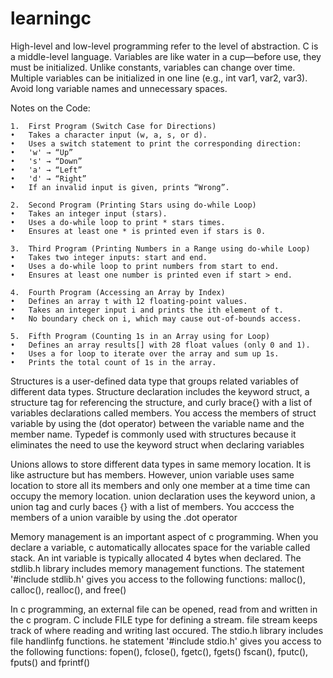 # learningc
High-level and low-level programming refer to the level of abstraction. C is a middle-level language. Variables are like water in a cup—before use, they must be initialized. Unlike constants, variables can change over time. Multiple variables can be initialized in one line (e.g., int var1, var2, var3). Avoid long variable names and unnecessary spaces.

Notes on the Code:

	1.	First Program (Switch Case for Directions)
	•	Takes a character input (w, a, s, or d).
	•	Uses a switch statement to print the corresponding direction:
	•	'w' → “Up”
	•	's' → “Down”
	•	'a' → “Left”
	•	'd' → “Right”
	•	If an invalid input is given, prints “Wrong”.
 
	2.	Second Program (Printing Stars using do-while Loop)
	•	Takes an integer input (stars).
	•	Uses a do-while loop to print * stars times.
	•	Ensures at least one * is printed even if stars is 0.
 
	3.	Third Program (Printing Numbers in a Range using do-while Loop)
	•	Takes two integer inputs: start and end.
	•	Uses a do-while loop to print numbers from start to end.
	•	Ensures at least one number is printed even if start > end.
 
	4.	Fourth Program (Accessing an Array by Index)
	•	Defines an array t with 12 floating-point values.
	•	Takes an integer input i and prints the ith element of t.
	•	No boundary check on i, which may cause out-of-bounds access.
 
	5.	Fifth Program (Counting 1s in an Array using for Loop)
	•	Defines an array results[] with 28 float values (only 0 and 1).
	•	Uses a for loop to iterate over the array and sum up 1s.
	•	Prints the total count of 1s in the array.

 Structures is a user-defined data type that groups related variables of different data types. Structure declaration includes the keyword struct, a structure tag for referencing the structure, and curly brace{} with a list of variables declarations called members. You access the members of struct variable by using the (dot operator) between the variable name and the member name. Typedef is commonly used with structures because it eliminates the need to use the keyword struct when declaring variables

Unions allows to store different data types in same memory location. It is like astructure but has members. However, union variable uses same location to store all its members and only one member at a time time can occupy the memory location. union declaration uses the keyword union, a union tag and curly baces {} with a list of members. You acccess the members of a union varaible by using the .dot operator

Memory management is an important aspect of c programming. When you declare a variable, c automatically allocates space for the variable called stack. An int variable is typically allocated 4 bytes when declared. The stdlib.h library includes memory management functions. The statement '#include stdlib.h' gives you access to the following functions: malloc(), calloc(), realloc(), and free()

In c programming, an external file can be opened, read from and written in the c program. C include FILE type for defining a stream. file stream keeps track of where reading and writing last occured. The stdio.h library includes file handlinfg functions. he statement '#include stdio.h' gives you access to the following functions: fopen(), fclose(), fgetc(), fgets() fscan(), fputc(), fputs() and fprintf()





